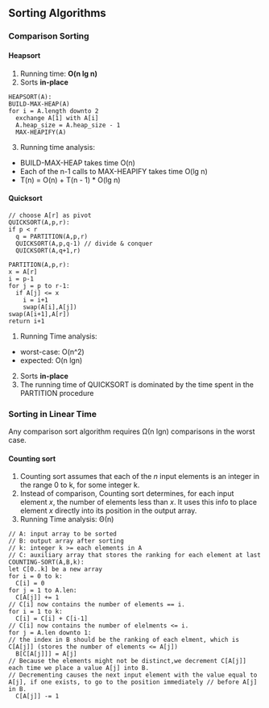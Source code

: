 ## Sorting Algorithms
### Comparison Sorting
#### Heapsort
1. Running time: **O(n lg n)**
2. Sorts **in-place**
```
HEAPSORT(A):
BUILD-MAX-HEAP(A)
for i = A.length downto 2
  exchange A[1] with A[i]
  A.heap_size = A.heap_size - 1
  MAX-HEAPIFY(A)
```
3. Running time analysis:
  - BUILD-MAX-HEAP takes time O(n)
  - Each of the n-1 calls to MAX-HEAPIFY takes time O(lg n)
  - T(n) = O(n) + T(n - 1) * O(lg n)

#### Quicksort
```
// choose A[r] as pivot
QUICKSORT(A,p,r):
if p < r
  q = PARTITION(A,p,r)
  QUICKSORT(A,p,q-1) // divide & conquer
  QUICKSORT(A,q+1,r)

PARTITION(A,p,r):
x = A[r]
i = p-1
for j = p to r-1:
  if A[j] <= x
    i = i+1
    swap(A[i],A[j])
swap(A[i+1],A[r])
return i+1
```
1. Running Time analysis:
  - worst-case: O(n^2)
  - expected: O(n lgn)
2. Sorts **in-place**
3. The running time of QUICKSORT is dominated by the time spent in the PARTITION procedure

### Sorting in Linear Time
Any comparison sort algorithm requires Ω(n lgn) comparisons in the worst case.
#### Counting sort
1. Counting sort assumes that each of the *n* input elements is an integer in the range 0 to k, for some integer k.
2. Instead of comparison, Counting sort determines, for each input element *x*, the number of elements less than *x*. It uses this info to place element *x* directly into its position in the output array.
3. Running Time analysis: Θ(n)

```
// A: input array to be sorted
// B: output array after sorting
// k: integer k >= each elements in A
// C: auxiliary array that stores the ranking for each element at last
COUNTING-SORT(A,B,k):
let C[0..k] be a new array
for i = 0 to k:
  C[i] = 0
for j = 1 to A.len:
  C[A[j]] += 1
// C[i] now contains the number of elements == i.
for i = 1 to k:
  C[i] = C[i] + C[i-1]
// C[i] now contains the number of elelments <= i.
for j = A.len downto 1:
// the index in B should be the ranking of each elment, which is C[A[j]] (stores the number of elements <= A[j])
  B[C[A[j]]] = A[j] 
// Because the elements might not be distinct,we decrement C[A[j]] each time we place a value A[j] into B.
// Decrementing causes the next input element with the value equal to A[j], if one exists, to go to the position immediately // before A[j] in B.
  C[A[j]] -= 1
```
